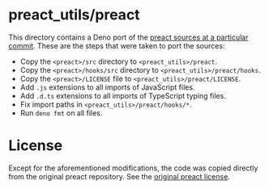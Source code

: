 # preact_utils/preact

This directory contains a Deno port of the
[preact sources at a particular commit](https://github.com/preactjs/preact/commit/4f08ae4d607964ae8222e910d3b209def75626b0).
These are the steps that were taken to port the sources:

- Copy the `<preact>/src` directory to `<preact_utils>/preact`.
- Copy the `<preact>/hooks/src` directory to `<preact_utils>/preact/hooks`.
- Copy the `<preact>/LICENSE` file to `<preact_utils>/preact/LICENSE`.
- Add `.js` extensions to all imports of JavaScript files.
- Add `.d.ts` extensions to all imports of TypeScript typing files.
- Fix import paths in `<preact_utils>/preact/hooks/*`.
- Run `deno fmt` on all files.

# License

Except for the aforementioned modifications, the code was copied directly from
the original preact repository. See the
[original preact license](preact/LICENSE).
